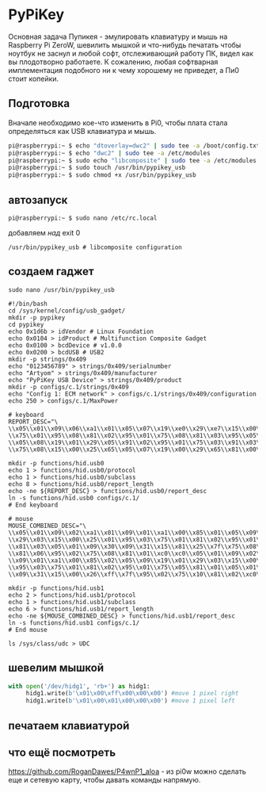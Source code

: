 # PyPiKey
Основная задача Пупикея - эмулировать клавиатуру и мышь на Raspberry Pi ZeroW, шевилить мышкой и что-нибудь печатать чтобы ноутбук не заснул и любой софт, отслеживающий работу ПК, видел как вы плодотворно работаете. К сожалению, любая софтварная имплементация подобного ни к чему хорошему не приведет, а Пи0 стоит копейки. 

## Подготовка
Вначале необходимо кое-что изменить в Pi0, чтобы плата стала определяться как USB клавиатура и мышь. 

```bash
pi@raspberrypi:~ $ echo "dtoverlay=dwc2" | sudo tee -a /boot/config.txt
pi@raspberrypi:~ $ echo "dwc2" | sudo tee -a /etc/modules
pi@raspberrypi:~ $ sudo echo "libcomposite" | sudo tee -a /etc/modules
pi@raspberrypi:~ $ sudo touch /usr/bin/pypikey_usb
pi@raspberrypi:~ $ sudo chmod +x /usr/bin/pypikey_usb
```

## автозапуск
```
pi@raspberrypi:~ $ sudo nano /etc/rc.local
```
добавляем *над* exit 0
```
/usr/bin/pypikey_usb # libcomposite configuration
```

## cоздаем гаджет
```
sudo nano /usr/bin/pypikey_usb
```
```
#!/bin/bash
cd /sys/kernel/config/usb_gadget/
mkdir -p pypikey
cd pypikey
echo 0x1d6b > idVendor # Linux Foundation
echo 0x0104 > idProduct # Multifunction Composite Gadget
echo 0x0100 > bcdDevice # v1.0.0
echo 0x0200 > bcdUSB # USB2
mkdir -p strings/0x409
echo "0123456789" > strings/0x409/serialnumber
echo "Artyom" > strings/0x409/manufacturer
echo "PyPiKey USB Device" > strings/0x409/product
mkdir -p configs/c.1/strings/0x409
echo "Config 1: ECM network" > configs/c.1/strings/0x409/configuration
echo 250 > configs/c.1/MaxPower

# keyboard
REPORT_DESC="\
\\x05\\x01\\x09\\x06\\xa1\\x01\\x05\\x07\\x19\\xe0\\x29\\xe7\\x15\\x00\\x25\\x01\
\\x75\\x01\\x95\\x08\\x81\\x02\\x95\\x01\\x75\\x08\\x81\\x03\\x95\\x05\\x75\\x01\
\\x05\\x08\\x19\\x01\\x29\\x05\\x91\\x02\\x95\\x01\\x75\\x03\\x91\\x03\\x95\\x06\
\\x75\\x08\\x15\\x00\\x25\\x65\\x05\\x07\\x19\\x00\\x29\\x65\\x81\\x00\\xc0"

mkdir -p functions/hid.usb0
echo 1 > functions/hid.usb0/protocol
echo 1 > functions/hid.usb0/subclass
echo 8 > functions/hid.usb0/report_length
echo -ne ${REPORT_DESC} > functions/hid.usb0/report_desc
ln -s functions/hid.usb0 configs/c.1/
# End keyboard

# mouse
MOUSE_COMBINED_DESC="\
\\x05\\x01\\x09\\x02\\xa1\\x01\\x09\\x01\\xa1\\x00\\x85\\x01\\x05\\x09\\x19\\x01\
\\x29\\x03\\x15\\x00\\x25\\x01\\x95\\x03\\x75\\x01\\x81\\x02\\x95\\x01\\x75\\x05\
\\x81\\x03\\x05\\x01\\x09\\x30\\x09\\x31\\x15\\x81\\x25\\x7f\\x75\\x08\\x95\\x02\
\\x81\\x06\\x95\\x02\\x75\\x08\\x81\\x01\\xc0\\xc0\\x05\\x01\\x09\\x02\\xa1\\x01\
\\x09\\x01\\xa1\\x00\\x85\\x02\\x05\\x09\\x19\\x01\\x29\\x03\\x15\\x00\\x25\\x01\
\\x95\\x03\\x75\\x01\\x81\\x02\\x95\\x01\\x75\\x05\\x81\\x01\\x05\\x01\\x09\\x30\
\\x09\\x31\\x15\\x00\\x26\\xff\\x7f\\x95\\x02\\x75\\x10\\x81\\x02\\xc0\\xc0"

mkdir -p functions/hid.usb1
echo 2 > functions/hid.usb1/protocol
echo 1 > functions/hid.usb1/subclass
echo 6 > functions/hid.usb1/report_length
echo -ne ${MOUSE_COMBINED_DESC} > functions/hid.usb1/report_desc
ln -s functions/hid.usb1 configs/c.1/
# End mouse

ls /sys/class/udc > UDC
```



## шевелим мышкой
```python
with open('/dev/hidg1', 'rb+') as hidg1:
     hidg1.write(b'\x01\x00\xff\x00\x00\x00') #move 1 pixel right
     hidg1.write(b'\x01\x00\x01\x00\x00\x00') #move 1 pixel left
```
## печатаем клавиатурой

## что ещё посмотреть
https://github.com/RoganDawes/P4wnP1_aloa - из pi0w можно сделать еще и сетевую карту, чтобы давать команды напрямую. 

